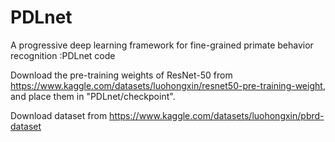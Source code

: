 # PDLnet
A progressive deep learning framework for fine-grained primate behavior recognition :PDLnet  code

Download the pre-training weights of ResNet-50 from https://www.kaggle.com/datasets/luohongxin/resnet50-pre-training-weight, and place them in "PDLnet/checkpoint".

Download dataset from https://www.kaggle.com/datasets/luohongxin/pbrd-dataset





